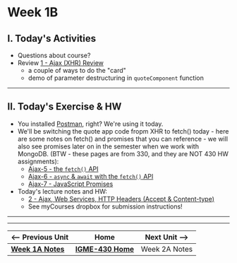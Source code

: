# Week 1B

## I. Today's Activities
- Questions about course?
- Review [1 - Ajax (XHR) Review](../exercises/1-ajax-review.md)
  - a couple of ways to do the "card"
  - demo of parameter destructuring in `quoteComponent` function


 ---
  
## II. Today's Exercise & HW
- You installed [Postman](https://www.postman.com/), right? We're using it today.
- We'll be switching the quote app code fropm XHR to fetch() today - here are some notes on fetch() and promises that you can reference - we will also see promises later on in the semester when we work with MongoDB. (BTW - these pages are from 330, and they are NOT 430 HW assignments):
  - [Ajax-5 - the `fetch()` API](https://github.com/tonethar/IGME-330-Master/blob/master/notes/HW-ajax-5.md)
  - [Ajax-6 - `async` & `await` with the `fetch()` API](https://github.com/tonethar/IGME-330-Master/blob/master/notes/HW-ajax-6.md)
  - [Ajax-7 - JavaScript Promises](https://github.com/tonethar/IGME-330-Master/blob/master/notes/HW-ajax-7.md)
- Today's lecture notes and HW:
  - [2 - Ajax, Web Services, HTTP Headers (Accept & Content-type)](../exercises/2-ajax-web-services-accept-headers.md)
  - See myCourses dropbox for submission instructions!

---
---

| <-- Previous Unit | Home | Next Unit -->
| --- | --- | --- 
|   [**Week 1A Notes**](01A.md)  |  [**IGME-430 Home**](../) | Week 2A Notes
